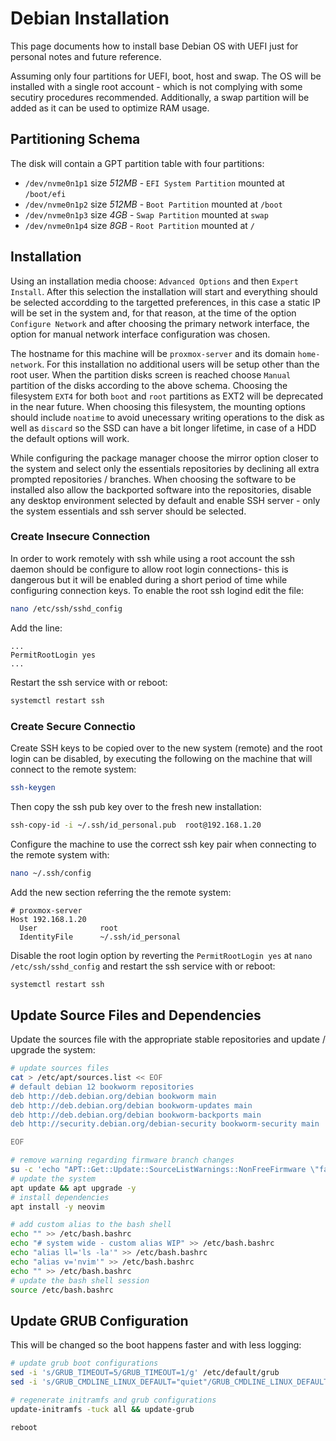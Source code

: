 # Debian Installation

This page documents how to install base Debian OS with UEFI just for personal notes and future reference.

Assuming only four partitions for UEFI, boot, host and swap. The OS will be installed with a single root account - which is not complying with some secutiry procedures recommended. Additionally, a swap partition will be added as it can be used to optimize RAM usage.

## Partitioning Schema

The disk will contain a GPT partition table with four partitions:
- `/dev/nvme0n1p1` size _512MB_ - `EFI System Partition` mounted at `/boot/efi`
- `/dev/nvme0n1p2` size _512MB_ - `Boot Partition` mounted at `/boot`
- `/dev/nvme0n1p3` size _4GB_ - `Swap Partition` mounted at `swap`
- `/dev/nvme0n1p4` size _8GB_ - `Root Partition` mounted at `/`

## Installation

Using an installation media choose: `Advanced Options` and then `Expert Install`. After this selection the installation will start and everything should be selected accordding to the targetted preferences, in this case a static IP will be set in the system and, for that reason, at the time of the option `Configure Network` and after choosing the primary network interface, the option for manual network interface configuration was chosen.

The hostname for this machine will be `proxmox-server` and its domain `home-network`. For this installation no additional users will be setup other than the root user. When the partition disks screen is reached choose `Manual` partition of the disks according to the above schema. Choosing the filesystem `EXT4` for both `boot` and `root` partitions as EXT2 will be deprecated in the near future. When choosing this filesystem, the mounting options should include `noatime` to avoid unecessary writing operations to the disk as well as `discard` so the SSD can have a bit longer lifetime, in case of a HDD the default options will work.

While configuring the package manager choose the mirror option closer to the system and select only the essentials repositories by declining all extra prompted repositories / branches. When choosing the software to be installed also allow the backported software into the repositories, disable any desktop environment selected by default and enable SSH server - only the system essentials and ssh server should be selected.

### Create Insecure Connection

In order to work remotely with ssh while using a root account the ssh daemon should be configure to allow root login connections- this is dangerous but it will be enabled during a short period of time while configuring connection keys. To enable the root ssh logind edit the file:

```bash
nano /etc/ssh/sshd_config
```

Add the line:

```text
...
PermitRootLogin yes
...
```

Restart the ssh service with or reboot:

```bash
systemctl restart ssh
```

### Create Secure Connectio

Create SSH keys to be copied over to the new system (remote) and the root login can be disabled, by executing the following on the machine that will connect to the remote system:

```bash
ssh-keygen
```

Then copy the ssh pub key over to the fresh new installation:

```bash
ssh-copy-id -i ~/.ssh/id_personal.pub  root@192.168.1.20
```

Configure the machine to use the correct ssh key pair when connecting to the remote system with:

```bash
nano ~/.ssh/config
```

Add the new section referring the the remote system:

```text
# proxmox-server
Host 192.168.1.20
  User              root
  IdentityFile      ~/.ssh/id_personal
```

Disable the root login option by reverting the `PermitRootLogin yes` at `nano /etc/ssh/sshd_config` and restart the ssh service with or reboot:

```bash
systemctl restart ssh
```

## Update Source Files and Dependencies

Update the sources file with the appropriate stable repositories and update / upgrade the system:

```bash
# update sources files
cat > /etc/apt/sources.list << EOF
# default debian 12 bookworm repositories
deb http://deb.debian.org/debian bookworm main
deb http://deb.debian.org/debian bookworm-updates main
deb http://deb.debian.org/debian bookworm-backports main
deb http://security.debian.org/debian-security bookworm-security main

EOF

# remove warning regarding firmware branch changes
su -c 'echo "APT::Get::Update::SourceListWarnings::NonFreeFirmware \"false\";" > /etc/apt/apt.conf.d/no-bookworm-firmware.conf'
# update the system
apt update && apt upgrade -y
# install dependencies
apt install -y neovim

# add custom alias to the bash shell
echo "" >> /etc/bash.bashrc
echo "# system wide - custom alias WIP" >> /etc/bash.bashrc
echo "alias ll='ls -la'" >> /etc/bash.bashrc
echo "alias v='nvim'" >> /etc/bash.bashrc
echo "" >> /etc/bash.bashrc
# update the bash shell session
source /etc/bash.bashrc
```

## Update GRUB Configuration

This will be changed so the boot happens faster and with less logging:

```bash
# update grub boot configurations
sed -i 's/GRUB_TIMEOUT=5/GRUB_TIMEOUT=1/g' /etc/default/grub
sed -i 's/GRUB_CMDLINE_LINUX_DEFAULT="quiet"/GRUB_CMDLINE_LINUX_DEFAULT="quiet loglevel=3 nowatchdog"/g' /etc/default/grub

# regenerate initramfs and grub configurations
update-initramfs -tuck all && update-grub

reboot
```


